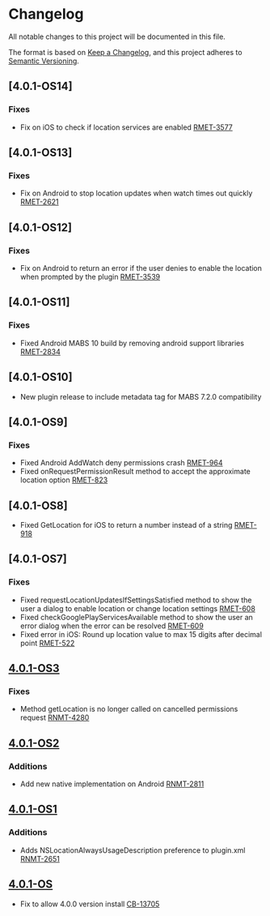 # Changelog
All notable changes to this project will be documented in this file.

The format is based on [Keep a Changelog](https://keepachangelog.com/en/1.0.0/),
and this project adheres to [Semantic Versioning](https://semver.org/spec/v2.0.0.html).

## [4.0.1-OS14]
### Fixes
- Fix on iOS to check if location services are enabled [RMET-3577](https://outsystemsrd.atlassian.net/browse/RMET-3577)

## [4.0.1-OS13]
### Fixes
- Fix on Android to stop location updates when watch times out quickly [RMET-2621](https://outsystemsrd.atlassian.net/browse/RMET-2621)

## [4.0.1-OS12]
### Fixes
- Fix on Android to return an error if the user denies to enable the location when prompted by the plugin [RMET-3539](https://outsystemsrd.atlassian.net/browse/RMET-3539)

## [4.0.1-OS11]
### Fixes
- Fixed Android MABS 10 build by removing android support libraries [RMET-2834](https://outsystemsrd.atlassian.net/browse/RMET-2834)

## [4.0.1-OS10]
- New plugin release to include metadata tag for MABS 7.2.0 compatibility

## [4.0.1-OS9]
### Fixes
- Fixed Android AddWatch deny permissions crash [RMET-964](https://outsystemsrd.atlassian.net/browse/RMET-964)
- Fixed onRequestPermissionResult method to accept the approximate location option [RMET-823](https://outsystemsrd.atlassian.net/browse/RMET-823)

## [4.0.1-OS8]
- Fixed GetLocation for iOS to return a number instead of a string [RMET-918](https://outsystemsrd.atlassian.net/browse/RMET-918)

## [4.0.1-OS7]
### Fixes
- Fixed requestLocationUpdatesIfSettingsSatisfied method to show the user a dialog to enable location or change location settings [RMET-608](https://outsystemsrd.atlassian.net/browse/RMET-608)
- Fixed checkGooglePlayServicesAvailable method to show the user an error dialog when the error can be resolved [RMET-609](https://outsystemsrd.atlassian.net/browse/RMET-609)
- Fixed error in iOS: Round up location value to max 15 digits after decimal point [RMET-522](https://outsystemsrd.atlassian.net/browse/RMET-522)

## [4.0.1-OS3]
### Fixes
- Method getLocation is no longer called on cancelled permissions request [RNMT-4280](https://outsystemsrd.atlassian.net/browse/RNMT-4280)

## [4.0.1-OS2]

### Additions

- Add new native implementation on Android [RNMT-2811](https://outsystemsrd.atlassian.net/browse/RNMT-2811)

## [4.0.1-OS1]

### Additions
- Adds NSLocationAlwaysUsageDescription preference to plugin.xml [RNMT-2651](https://outsystemsrd.atlassian.net/browse/RNMT-2651)

## [4.0.1-OS]
- Fix to allow 4.0.0 version install [CB-13705](https://issues.apache.org/jira/browse/CB-13705)

[Unreleased]: https://github.com/OutSystems/cordova-plugin-geolocation/compare/4.0.1-OS...HEAD
[4.0.1-OS3]: https://github.com/OutSystems/cordova-plugin-geolocation/compare/4.0.1-OS2...4.0.1-OS3
[4.0.1-OS2]: https://github.com/OutSystems/cordova-plugin-geolocation/compare/4.0.1-OS1...4.0.1-OS2
[4.0.1-OS1]: https://github.com/OutSystems/cordova-plugin-geolocation/compare/4.0.1-OS...4.0.1-OS1
[4.0.1-OS]: https://github.com/OutSystems/cordova-plugin-geolocation/compare/4.0.1...4.0.1-OS